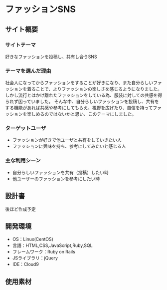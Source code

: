 # ファッションSNS

## サイト概要

### サイトテーマ

好きなファッションを投稿し、共有し合うSNS

### テーマを選んだ理由
社会人になってからファッションをすることが好きになり、また自分らしいファッションを着ることで、よりファッションの楽しさを感じるようになりました。
しかし流行とはかけ離れたファッションをしている為、服装に対しての共感を得られず困っていました。
そんな中、自分らしいファッションを投稿し、共有をする機能があれば共感や参考にしてもらえ、視野を広げたり、自信を持ってファッションを楽しめるのではないかと思い、このテーマにしました。

### ターゲットユーザ
- ファッションが好きで他ユーザと共有をしていきたい人
- ファッションに興味を持ち、参考にしてみたいと感じる人

### 主な利用シーン
- 自分らしいファッションを共有（投稿）したい時
- 他ユーザーのファッションを参考にしたい時
​
## 設計書
後ほど作成予定
​
## 開発環境
- OS：Linux(CentOS)
- 言語：HTML,CSS,JavaScript,Ruby,SQL
- フレームワーク：Ruby on Rails
- JSライブラリ：jQuery
- IDE：Cloud9
​
## 使用素材
<!-- - 外部サービスの画像素材・音声素材を使用した場合は、必ずサービス名とURLを明記してください。 -->
<!-- - アプリケーションの実装に使用したgem/bootstrapのリファレンスなどの記載は不要です。 -->
<!-- - 使用しない場合は、使用素材の項目をREADMEから削除してください。 -->
<!-- - 架空の団体・題材を前提にポートフォリオを制作する場合、下記のテンプレートを当項目内に記載しましょう。 -->
<!-- 【テンプレート】 -->
<!-- 著作権を考慮し、架空のデータを扱う予定です。 -->
<!-- なお今後、実在するデータを利用する際には、事前に著作権保持者と契約を結んだ上で利用します。 -->